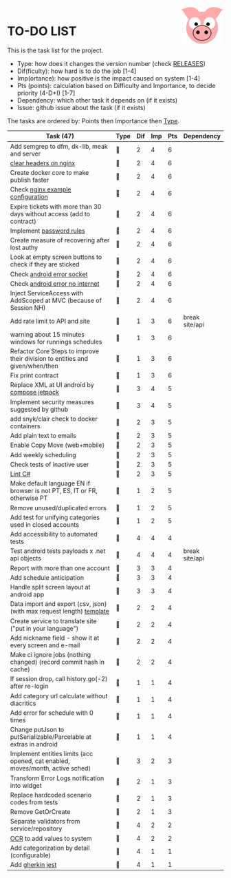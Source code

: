 <img src="../site/MVC/Assets/images/pig-on.svg" height="85" align="right"/>

# TO-DO LIST

This is the task list for the project.

- Type: how does it changes the version number (check [RELEASES](RELEASES.md))
- Dif(ficulty): how hard is to do the job \[1-4\]
- Imp(ortance): how positive is the impact caused on system \[1-4\]
- Pts (points): calculation based on Difficulty and Importance, to decide priority (4-D+I) \[1-7\]
- Dependency: which other task it depends on (if it exists)
- Issue: github issue about the task (if it exists)

The tasks are ordered by: Points then Importance then [Type](RELEASES.md#legend).

| Task (47)                                                                      | Type     | Dif | Imp | Pts | Dependency     |
| ------------------------------------------------------------------------------ | -------- | --- | --- | --- | -------------- |
| Add semgrep to dfm, dk-lib, meak and server                                    | :whale:  |  2  |  4  |  6  |                |
| [clear headers on nginx](todo/clear-headers.png)                               | :whale:  |  2  |  4  |  6  |                |
| Create docker core to make publish faster                                      | :sheep:  |  2  |  4  |  6  |                |
| Check [nginx example configuration](todo/nginx-example.conf)                   | :sheep:  |  2  |  4  |  6  |                |
| Expire tickets with more than 30 days without access (add to contract)         | :sheep:  |  2  |  4  |  6  |                |
| Implement [password rules]                                                     | :sheep:  |  2  |  4  |  6  |                |
| Create measure of recovering after lost authy                                  | :sheep:  |  2  |  4  |  6  |                |
| Look at empty screen buttons to check if they are sticked                      | :ant:    |  2  |  4  |  6  |                |
| Check [android error socket](todo/android-error-socket-closed.log)             | :ant:    |  2  |  4  |  6  |                |
| Check [android error no internet](todo/android-error-no-internet.log)          | :ant:    |  2  |  4  |  6  |                |
| Inject ServiceAccess with AddScoped at MVC (because of Session NH)             | :ant:    |  2  |  4  |  6  |                |
| Add rate limit to API and site                                                 | :whale:  |  1  |  3  |  6  | break site/api |
| warning about 15 minutes windows for runnings schedules                        | :sheep:  |  1  |  3  |  6  |                |
| Refactor Core Steps to improve their division to entities and given/when/then  | :sheep:  |  1  |  3  |  6  |                |
| Fix print contract                                                             | :ant:    |  1  |  3  |  6  |                |
| Replace XML at UI android by [compose jetpack]                                 | :dragon: |  3  |  4  |  5  |                |
| Implement security measures suggested by github                                | :sheep:  |  3  |  4  |  5  |                |
| add snyk/clair check to docker containers                                      | :whale:  |  2  |  3  |  5  |                |
| Add plain text to emails                                                       | :whale:  |  2  |  3  |  5  |                |
| Enable Copy Move (web+mobile)                                                  | :whale:  |  2  |  3  |  5  |                |
| Add weekly scheduling                                                          | :sheep:  |  2  |  3  |  5  |                |
| Check tests of inactive user                                                   | :sheep:  |  2  |  3  |  5  |                |
| [Lint C#]                                                                      | :ant:    |  2  |  3  |  5  |                |
| Make default language EN if browser is not PT, ES, IT or FR, otherwise PT      | :sheep:  |  1  |  2  |  5  |                |
| Remove unused/duplicated errors                                                | :sheep:  |  1  |  2  |  5  |                |
| Add test for unifying categories used in closed accounts                       | :ant:    |  1  |  2  |  5  |                |
| Add accessibility to automated tests                                           | :whale:  |  4  |  4  |  4  |                |
| Test android tests payloads x .net api objects                                 | :sheep:  |  4  |  4  |  4  | break site/api |
| Report with more than one account                                              | :dragon: |  3  |  3  |  4  |                |
| Add schedule anticipation                                                      | :whale:  |  3  |  3  |  4  |                |
| Handle split screen layout at android app                                      | :whale:  |  3  |  3  |  4  |                |
| Data import and export (csv, json) (with max request length) [template]        | :dragon: |  2  |  2  |  4  |                |
| Create service to translate site ("put in your language")                      | :dragon: |  2  |  2  |  4  |                |
| Add nickname field - show it at every screen and e-mail                        | :whale:  |  2  |  2  |  4  |                |
| Make ci ignore jobs (nothing changed) (record commit hash in cache)            | :sheep:  |  2  |  2  |  4  |                |
| If session drop, call history.go(-2) after re-login                            | :sheep:  |  1  |  1  |  4  |                |
| Add category url calculate without diacritics                                  | :sheep:  |  1  |  1  |  4  |                |
| Add error for schedule with 0 times                                            | :ant:    |  1  |  1  |  4  |                |
| Change putJson to putSerializable/Parcelable at extras in android              | :ant:    |  1  |  1  |  4  |                |
| Implement entities limits (acc opened, cat enabled, moves/month, active sched) | :dragon: |  3  |  2  |  3  |                |
| Transform Error Logs notification into widget                                  | :ant:    |  2  |  1  |  3  |                |
| Replace hardcoded scenario codes from tests                                    | :ant:    |  2  |  1  |  3  |                |
| Remove GetOrCreate                                                             | :ant:    |  2  |  1  |  3  |                |
| Separate validators from service/repository                                    | :sheep:  |  4  |  2  |  2  |                |
| [OCR] to add values to system                                                  | :dragon: |  4  |  2  |  2  |                |
| Add categorization by detail (configurable)                                    | :dragon: |  4  |  1  |  1  |                |
| Add [gherkin jest]                                                             | :sheep:  |  4  |  1  |  1  |                |

[compose jetpack]: https://medium.com/@nglauber/jetpack-compose-o-framework-de-ui-do-android-para-os-pr%C3%B3ximos-10-anos-e19adf28e57e
[password rules]: https://cheatsheetseries.owasp.org/cheatsheets/Authentication_Cheat_Sheet.html#implement-proper-password-strength-controls
[gherkin jest]: https://www.npmjs.com/package/gherkin-jest
[Lint C#]: https://medium.com/@michaelparkerdev/linting-c-in-2019-stylecop-sonar-resharper-and-roslyn-73e88af57ebd
[OCR]: https://developers.google.com/ml-kit/vision/text-recognition/android
[template]: dirigir-1tI0z29LBJJAQCYq1fptWCN8jgL6b2yj-
